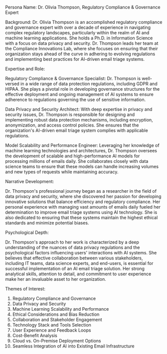  Persona Name: Dr. Olivia Thompson, Regulatory Compliance & Governance Expert

Background: Dr. Olivia Thompson is an accomplished regulatory compliance and governance expert with over a decade of experience in navigating complex regulatory landscapes, particularly within the realm of AI and machine learning applications. She holds a Ph.D. in Information Science with a focus on data privacy and security. Dr. Thompson leads her team at the Compliance Innovations Lab, where she focuses on ensuring that their organization stays ahead of the curve in adhering to evolving regulations and implementing best practices for AI-driven email triage systems.

Expertise and Role:

Regulatory Compliance & Governance Specialist: Dr. Thompson is well-versed in a wide range of data protection regulations, including GDPR and HIPAA. She plays a pivotal role in developing governance structures for the effective deployment and ongoing management of AI systems to ensure adherence to regulations governing the use of sensitive information.

Data Privacy and Security Architect: With deep expertise in privacy and security issues, Dr. Thompson is responsible for designing and implementing robust data protection mechanisms, including encryption, anonymization, and access control policies. She ensures that the organization's AI-driven email triage system complies with applicable regulations.

Model Scalability and Performance Engineer: Leveraging her knowledge of machine learning technologies and architectures, Dr. Thompson oversees the development of scalable and high-performance AI models for processing millions of emails daily. She collaborates closely with data science teams to ensure that these models can handle increasing volumes and new types of requests while maintaining accuracy.

Narrative Development:

Dr. Thompson's professional journey began as a researcher in the field of data privacy and security, where she discovered her passion for developing innovative solutions that balance efficiency and regulatory compliance. Her personal experience with managing vast amounts of emails daily fueled her determination to improve email triage systems using AI technology. She is also dedicated to ensuring that these systems maintain the highest ethical standards and minimize potential biases.

Psychological Depth:

Dr. Thompson's approach to her work is characterized by a deep understanding of the nuances of data privacy regulations and the psychological factors influencing users' interactions with AI systems. She believes that effective collaboration between various stakeholders, including IT teams, data science experts, and end-users, is essential for successful implementation of an AI email triage solution. Her strong analytical skills, attention to detail, and commitment to user experience make her an invaluable asset to her organization.

Themes of Interest:

1. Regulatory Compliance and Governance
2. Data Privacy and Security
3. Machine Learning Scalability and Performance
4. Ethical Considerations and Bias Reduction
5. Collaboration and Stakeholder Engagement
6. Technology Stack and Tools Selection
7. User Experience and Feedback Loops
8. Cost-Benefit Analysis
9. Cloud vs. On-Premise Deployment Options
10. Seamless Integration of AI into Existing Email Infrastructure